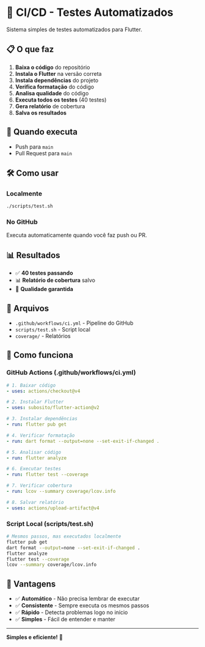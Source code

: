 # 🚀 CI/CD - Testes Automatizados

Sistema simples de testes automatizados para Flutter.

## 📋 O que faz

1. **Baixa o código** do repositório
2. **Instala o Flutter** na versão correta
3. **Instala dependências** do projeto
4. **Verifica formatação** do código
5. **Analisa qualidade** do código
6. **Executa todos os testes** (40 testes)
7. **Gera relatório** de cobertura
8. **Salva os resultados**

## 🎯 Quando executa

- Push para `main`
- Pull Request para `main`

## 🛠️ Como usar

### **Localmente**
```bash
./scripts/test.sh
```

### **No GitHub**
Executa automaticamente quando você faz push ou PR.

## 📊 Resultados

- ✅ **40 testes passando**
- 📊 **Relatório de cobertura** salvo
- 🎯 **Qualidade garantida**

## 📁 Arquivos

- `.github/workflows/ci.yml` - Pipeline do GitHub
- `scripts/test.sh` - Script local
- `coverage/` - Relatórios

## 🔧 Como funciona

### **GitHub Actions (.github/workflows/ci.yml)**
```yaml
# 1. Baixar código
- uses: actions/checkout@v4

# 2. Instalar Flutter
- uses: subosito/flutter-action@v2

# 3. Instalar dependências
- run: flutter pub get

# 4. Verificar formatação
- run: dart format --output=none --set-exit-if-changed .

# 5. Analisar código
- run: flutter analyze

# 6. Executar testes
- run: flutter test --coverage

# 7. Verificar cobertura
- run: lcov --summary coverage/lcov.info

# 8. Salvar relatório
- uses: actions/upload-artifact@v4
```

### **Script Local (scripts/test.sh)**
```bash
# Mesmos passos, mas executados localmente
flutter pub get
dart format --output=none --set-exit-if-changed .
flutter analyze
flutter test --coverage
lcov --summary coverage/lcov.info
```

## 🎯 Vantagens

- ✅ **Automático** - Não precisa lembrar de executar
- ✅ **Consistente** - Sempre executa os mesmos passos
- ✅ **Rápido** - Detecta problemas logo no início
- ✅ **Simples** - Fácil de entender e manter

---

**Simples e eficiente!** 🎉 